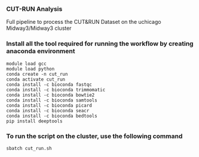### CUT-RUN Analysis
Full pipeline to process the CUT&RUN Dataset on the uchicago Midway3/Midway3 cluster

### Install all the tool required for running the workflow by creating anaconda environment 

```
module load gcc
module load python
conda create -n cut_run
conda activate cut_run
conda install -c bioconda fastqc
conda install -c bioconda trimmomatic
conda install -c bioconda bowtie2
conda install -c bioconda samtools
conda install -c bioconda picard
conda install -c bioconda seacr
conda install -c bioconda bedtools
pip install deeptools
```

### To run the script on the cluster, use the following command
```
sbatch cut_run.sh
```
